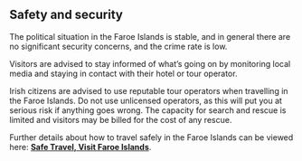 ## Safety and security

The political situation in the Faroe Islands is stable, and in general there are no significant security concerns, and the crime rate is low.

Visitors are advised to stay informed of what’s going on by monitoring local media and staying in contact with their hotel or tour operator.

Irish citizens are advised to use reputable tour operators when travelling in the Faroe Islands. Do not use unlicensed operators, as this will put you at serious risk if anything goes wrong. The capacity for search and rescue is limited and visitors may be billed for the cost of any rescue.

Further details about how to travel safely in the Faroe Islands can be viewed here: [**Safe Travel, Visit Faroe Islands**](https://visitfaroeislands.com/en/plan-your-stay/transport/safe-travel).